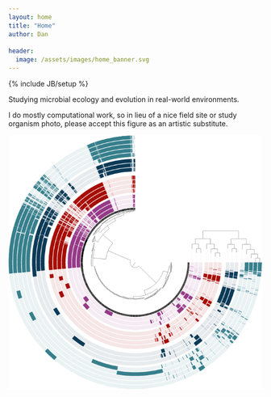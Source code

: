 ```yaml
---
layout: home
title: "Home"
author: Dan

header:
  image: /assets/images/home_banner.svg
---
```

{% include JB/setup %}

Studying microbial ecology and evolution in real-world environments.

I do mostly computational work, so in lieu of a nice field site or study organism photo, please accept this figure as an artistic substitute.

![](/assets/images/capno_anvio.png)